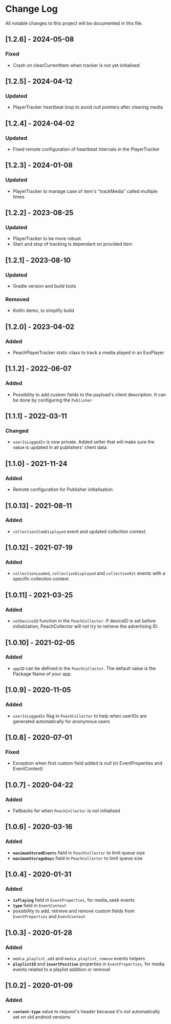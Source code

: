 
# Change Log
All notable changes to this project will be documented in this file.

## [1.2.6] - 2024-05-08
### Fixed
- Crash on clearCurrentItem when tracker is not yet initialised

## [1.2.5] - 2024-04-12
### Updated
- PlayerTracker heartbeat loop to avoid null pointers after clearing media


## [1.2.4] - 2024-04-02
### Updated
- Fixed remote configuration of heartbeat intervals in the PlayerTracker


## [1.2.3] - 2024-01-08
### Updated
- PlayerTracker to manage case of item's "trackMedia" called multiple times

## [1.2.2] - 2023-08-25
### Updated
- PlayerTracker to be more robust. 
- Start and stop of tracking is dependant on provided item

## [1.2.1] - 2023-08-10

### Updated
- Gradle version and build tools

### Removed
- Kotlin demo, to simplify build

## [1.2.0] - 2023-04-02

### Added
- PeachPlayerTracker static class to track a media played in an ExoPlayer

## [1.1.2] - 2022-06-07

### Added
- Possibility to add custom fields to the payload's client description. It can be done by configuring the `Publisher`

## [1.1.1] - 2022-03-11

### Changed
- `userIsLoggedIn` is now private. Added setter that will make sure the value is updated in all publishers' client data.

## [1.1.0] - 2021-11-24

### Added
- Remote configuration for Publisher initialisation

## [1.0.13] - 2021-08-11

### Added
- `collectionItemDisplayed` event and updated collection context.

## [1.0.12] - 2021-07-19

### Added
- `collectionLoaded`, `collectionDisplayed` and `collectionHit` events with a specific collection context.

## [1.0.11] - 2021-03-25

### Added
- `setDeviceID` function in the `PeachCollector`. If deviceID is set before initialization, PeachCollector will not try to retrieve the advertising ID.

## [1.0.10] - 2021-02-05

### Added
- `appID` can be defined in the `PeachCollector`. The default value is the Package Name of your app.

## [1.0.9] - 2020-11-05

### Added
- `userIsLoggedIn` flag in `PeachCollector` to help when userIDs are generated automatically for anonymous users

## [1.0.8] - 2020-07-01

### Fixed
- Exception when first custom field added is null (in EventProperties and EventContext)

## [1.0.7] - 2020-04-22

### Added
- Fallbacks for when `PeachCollector` is not initialised

## [1.0.6] - 2020-03-16

### Added
- **`maximumStoredEvents`** field in `PeachCollector` to limit queue size
- **`maximumStorageDays`**  field in `PeachCollector` to limit queue size

## [1.0.4] - 2020-01-31

### Added
- **`isPlaying`** field in `EventProperties`, for media_seek events
- **`type`**  field in `EventContext`
- possibility to add, retrieve and remove custom fields from `EventProperties` and `EventContext`


## [1.0.3] - 2020-01-28

### Added
- `media_playlist_add` and `media_playlist_remove` events helpers
- **`playlistID`** and **`insertPosition`** properties in `EventProperties`, for media events related to a playlist addition or removal


## [1.0.2] - 2020-01-09

### Added
- **`content-type`** value to request's header because it's not automatically set on old android versions
